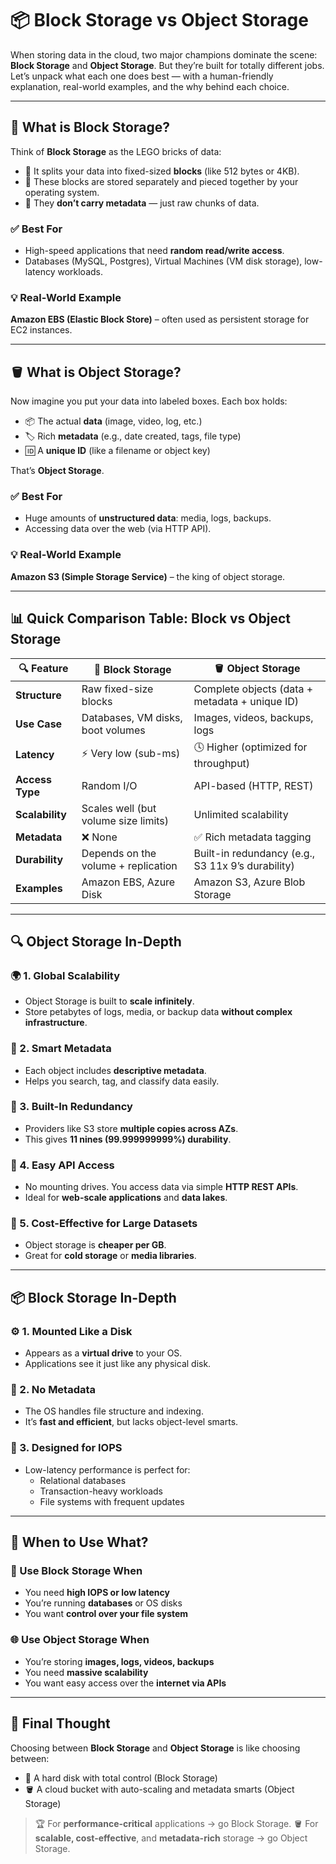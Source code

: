# 📦 Block Storage vs Object Storage

When storing data in the cloud, two major champions dominate the scene: **Block Storage** and **Object Storage**. But they’re built for totally different jobs. Let’s unpack what each one does best — with a human-friendly explanation, real-world examples, and the why behind each choice.

---

## 🧱 What is Block Storage?

Think of **Block Storage** as the LEGO bricks of data:

- 🔹 It splits your data into fixed-sized **blocks** (like 512 bytes or 4KB).
- 🔹 These blocks are stored separately and pieced together by your operating system.
- 🔹 They **don’t carry metadata** — just raw chunks of data.

### ✅ **Best For**

- High-speed applications that need **random read/write access**.
- Databases (MySQL, Postgres), Virtual Machines (VM disk storage), low-latency workloads.

### 💡 **Real-World Example**

**Amazon EBS (Elastic Block Store)** – often used as persistent storage for EC2 instances.

---

## 🪣 What is Object Storage?

Now imagine you put your data into labeled boxes. Each box holds:

- 📦 The actual **data** (image, video, log, etc.)
- 🏷 Rich **metadata** (e.g., date created, tags, file type)
- 🆔 A **unique ID** (like a filename or object key)

That’s **Object Storage**.

### ✅ **Best For**

- Huge amounts of **unstructured data**: media, logs, backups.
- Accessing data over the web (via HTTP API).

### 💡 **Real-World Example**

**Amazon S3 (Simple Storage Service)** – the king of object storage.

---

## 📊 Quick Comparison Table: Block vs Object Storage

<div align="center" >

| 🔍 Feature      | 💾 Block Storage                     | 🪣 Object Storage                                  |
| --------------- | ------------------------------------ | ------------------------------------------------- |
| **Structure**   | Raw fixed-size blocks                | Complete objects (data + metadata + unique ID)    |
| **Use Case**    | Databases, VM disks, boot volumes    | Images, videos, backups, logs                     |
| **Latency**     | ⚡ Very low (sub-ms)                 | 🕓 Higher (optimized for throughput)              |
| **Access Type** | Random I/O                           | API-based (HTTP, REST)                            |
| **Scalability** | Scales well (but volume size limits) | Unlimited scalability                             |
| **Metadata**    | ❌ None                              | ✅ Rich metadata tagging                          |
| **Durability**  | Depends on the volume + replication  | Built-in redundancy (e.g., S3 11x 9’s durability) |
| **Examples**    | Amazon EBS, Azure Disk               | Amazon S3, Azure Blob Storage                     |

</div>

---

## 🔍 Object Storage In-Depth

### 🌍 1. Global Scalability

- Object Storage is built to **scale infinitely**.
- Store petabytes of logs, media, or backup data **without complex infrastructure**.

### 🧩 2. Smart Metadata

- Each object includes **descriptive metadata**.
- Helps you search, tag, and classify data easily.

### 🔁 3. Built-In Redundancy

- Providers like S3 store **multiple copies across AZs**.
- This gives **11 nines (99.999999999%) durability**.

### 📡 4. Easy API Access

- No mounting drives. You access data via simple **HTTP REST APIs**.
- Ideal for **web-scale applications** and **data lakes**.

### 💸 5. Cost-Effective for Large Datasets

- Object storage is **cheaper per GB**.
- Great for **cold storage** or **media libraries**.

---

## 📦 Block Storage In-Depth

### ⚙️ 1. Mounted Like a Disk

- Appears as a **virtual drive** to your OS.
- Applications see it just like any physical disk.

### 🧠 2. No Metadata

- The OS handles file structure and indexing.
- It’s **fast and efficient**, but lacks object-level smarts.

### 🧪 3. Designed for IOPS

- Low-latency performance is perfect for:
  - Relational databases
  - Transaction-heavy workloads
  - File systems with frequent updates

---

## 🤔 When to Use What?

### 🚀 Use Block Storage When

- You need **high IOPS or low latency**
- You’re running **databases** or OS disks
- You want **control over your file system**

### 🌐 Use Object Storage When

- You’re storing **images, logs, videos, backups**
- You need **massive scalability**
- You want easy access over the **internet via APIs**

---

## 🧠 Final Thought

Choosing between **Block Storage** and **Object Storage** is like choosing between:

- 📂 A hard disk with total control (Block Storage)
- 🪣 A cloud bucket with auto-scaling and metadata smarts (Object Storage)

> 🏆 For **performance-critical** applications → go Block Storage.
> 🪣 For **scalable, cost-effective**, and **metadata-rich** storage → go Object Storage.
